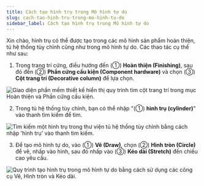 ```yaml
---
title: Cách tạo hình trụ trong Mô hình tự do
slug: cach-tao-hinh-tru-trong-mo-hinh-tu-do
sidebar_label: Cách tạo hình trụ trong Mô hình tự do
---
```


Xin chào, hình trụ có thể được tạo trong các mô hình sản phẩm hoàn thiện, tủ hệ thống tùy chỉnh cũng như trong mô hình tự do. Các thao tác cụ thể như sau:

1. Trong trang trí cứng, điều hướng đến (①) **Hoàn thiện (Finishing)**, sau đó đến (②) **Phần cứng cấu kiện (Component hardware)** và chọn (③) **Cột trang trí (Decorative column)** để lựa chọn.

![Giao diện phần mềm thiết kế hiển thị quy trình tìm cột trang trí trong mục Hoàn thiện và Phần cứng cấu kiện.](https://storage.googleapis.com/jegavn_kb/images/311c8d85-7749-40ef-8893-299096c57ed1.png)

2. Trong tủ hệ thống tùy chỉnh, bạn có thể nhập "(①) **hình trụ (cylinder)**" vào thanh tìm kiếm để tìm.

![Tìm kiếm một hình trụ trong thư viện tủ hệ thống tùy chỉnh bằng cách nhập 'hình trụ' vào thanh tìm kiếm.](https://storage.googleapis.com/jegavn_kb/images/d8bea1d0-91f2-47a4-9564-64bc2e48777b.png)

3. Để tạo mô hình tự do, vào (①) **Vẽ (Draw)**, chọn (②) **Hình tròn (Circle)** để vẽ, nhấp vào hình, sau đó nhấp vào (③) **Kéo dài (Stretch)** đến chiều cao yêu cầu.

![Quy trình tạo hình trụ trong mô hình tự do bằng cách sử dụng các công cụ Vẽ, Hình tròn và Kéo dài.](https://storage.googleapis.com/jegavn_kb/images/7af20e8d-229c-4dcf-ba6f-83d3cae399a5.png)
